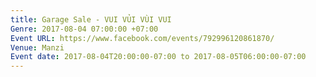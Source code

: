 ```yaml
---
title: Garage Sale - VUI VỦI VÙI VUI
Genre: 2017-08-04 07:00:00 +07:00
Event URL: https://www.facebook.com/events/792996120861870/
Venue: Manzi
Event date: 2017-08-04T20:00:00-07:00 to 2017-08-05T06:00:00-07:00
---
```


